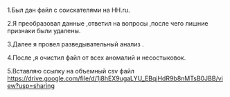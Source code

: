 1.Был дан файл с соискателями на HH.ru. 

2.Я преобразовал данные ,ответил на вопросы ,после чего лишние признаки были удалены. 

3.Далее я провел разведывательный анализ .

4.После ,я очистил файл от всех аномалий и несостыковок.

5.Вставляю ссылку на объемный csv файл https://drive.google.com/file/d/1j8hEX9ugaLYU_EBqjHdR9b8nMTsB0JBB/view?usp=sharing
